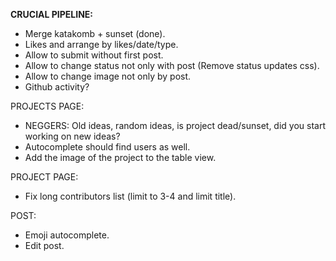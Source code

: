 __CRUCIAL PIPELINE:__
 * Merge katakomb + sunset (done).
 * Likes and arrange by likes/date/type.
 * Allow to submit without first post.
 * Allow to change status not only with post (Remove status updates css). 
 * Allow to change image not only by post.
 * Github activity?

PROJECTS PAGE:
 * NEGGERS: Old ideas, random ideas, is project dead/sunset, did you start working on new ideas?
 * Autocomplete should find users as well.
 * Add the image of the project to the table view.

PROJECT PAGE:
 * Fix long contributors list (limit to 3-4 and limit title).

POST:
 * Emoji autocomplete.
 * Edit post.